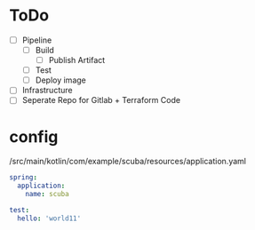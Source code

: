 
# ToDo
- [ ] Pipeline
  - [ ] Build
    - [ ] Publish Artifact
  - [ ] Test
  - [ ] Deploy image
- [ ] Infrastructure
- [ ] Seperate Repo for Gitlab + Terraform Code

# config
/src/main/kotlin/com/example/scuba/resources/application.yaml 
```yaml
spring:
  application:
    name: scuba

test:
  hello: 'world11'
```